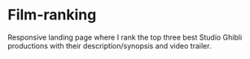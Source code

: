 # Film-ranking
Responsive landing page where I rank the top three best Studio Ghibli productions with their description/synopsis and video trailer.
